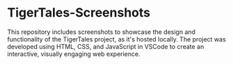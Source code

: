 # TigerTales-Screenshots
This repository includes screenshots to showcase the design and functionality of the TigerTales project, as it's hosted locally. The project was developed using HTML, CSS, and JavaScript in VSCode to create an interactive, visually engaging web experience.
